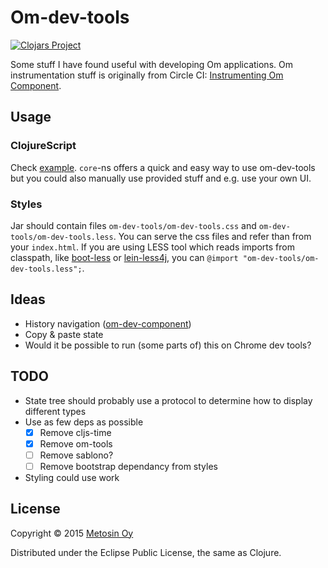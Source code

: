 # Om-dev-tools

[![Clojars Project](http://clojars.org/metosin/om-dev-tools/latest-version.svg)](http://clojars.org/metosin/om-dev-tools)

Some stuff I have found useful with developing Om applications.
Om instrumentation stuff is originally from Circle CI: [Instrumenting
Om Component](https://dwwoelfel.github.io/instrumenting-om-components.html).

## Usage

### ClojureScript

Check [example](./example/src/cljs/example/main.cljs).
`core`-ns offers a quick and easy way to use om-dev-tools but you could
also manually use provided stuff and e.g. use your own UI.

### Styles

Jar should contain files `om-dev-tools/om-dev-tools.css` and `om-dev-tools/om-dev-tools.less`.
You can serve the css files and refer than from your `index.html`.
If you are using LESS tool which reads imports from classpath,
like [boot-less](https://github.com/Deraen/boot-less)
or [lein-less4j](https://github.com/Deraen/lein-less4j),
you can `@import "om-dev-tools/om-dev-tools.less";`.

## Ideas

- History navigation ([om-dev-component](https://github.com/ioRekz/om-dev-component))
- Copy & paste state
- Would it be possible to run (some parts of) this on Chrome dev tools?

## TODO

- State tree should probably use a protocol to determine how to display different types
- Use as few deps as possible
  - [x] Remove cljs-time
  - [x] Remove om-tools
  - [ ] Remove sablono?
  - [ ] Remove bootstrap dependancy from styles
- Styling could use work

## License

Copyright © 2015 [Metosin Oy](http://www.metosin.fi)

Distributed under the Eclipse Public License, the same as Clojure.
